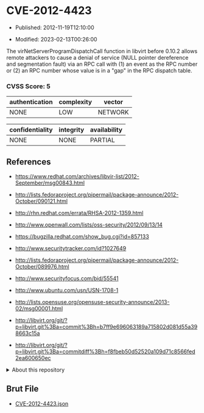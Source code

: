 # CVE-2012-4423

- Published: 2012-11-19T12:10:00

- Modified: 2023-02-13T00:26:00

The virNetServerProgramDispatchCall function in libvirt before 0.10.2 allows remote attackers to cause a denial of service (NULL pointer dereference and segmentation fault) via an RPC call with (1) an event as the RPC number or (2) an RPC number whose value is in a "gap" in the RPC dispatch table.

### CVSS Score: **5**

| authentication | complexity | vector |
| --- | --- | --- |
| NONE | LOW | NETWORK |

| confidentiality | integrity | availability |
| --- | --- | --- |
| NONE | NONE | PARTIAL |

## References

* https://www.redhat.com/archives/libvir-list/2012-September/msg00843.html

* http://lists.fedoraproject.org/pipermail/package-announce/2012-October/090121.html

* http://rhn.redhat.com/errata/RHSA-2012-1359.html

* http://www.openwall.com/lists/oss-security/2012/09/13/14

* https://bugzilla.redhat.com/show_bug.cgi?id=857133

* http://www.securitytracker.com/id?1027649

* http://lists.fedoraproject.org/pipermail/package-announce/2012-October/089976.html

* http://www.securityfocus.com/bid/55541

* http://www.ubuntu.com/usn/USN-1708-1

* http://lists.opensuse.org/opensuse-security-announce/2013-02/msg00001.html

* http://libvirt.org/git/?p=libvirt.git%3Ba=commit%3Bh=b7ff9e696063189a715802d081d55a398663c15a

* http://libvirt.org/git/?p=libvirt.git%3Ba=commitdiff%3Bh=f8fbeb50d52520a109d71c8566fed2ea600650ec

<details>
<summary>About this repository</summary> 

  This repository is part of the project [Live Hack CVE](https://github.com/Live-Hack-CVE). Main website can be found [www.live-hack.org](https://www.live-hack.org) 
  
  Made by [Sn0wAlice](https://github.com/Sn0wAlice) for the people that care about security and need to have a feed of the latest CVEs. Hope you enjoy it, don't forget to star the repo and follow me on [Twitter](https://twitter.com/Sn0wAlice) and [Github](https://github.com/Sn0wAlice). And that is my [personnal website](https://www.alice-snow.me/)

  - [Home Page](https://github.com/Live-Hack-CVE)
  - [Framework](https://github.com/Live-Hack-CVE/cve-framework)
  - [CVE database](https://github.com/Live-Hack-CVE/full_database)
  - [Changelog](https://github.com/Live-Hack-CVE/Changelog)
</details>

## Brut File

* [CVE-2012-4423.json](https://raw.githubusercontent.com/Live-Hack-CVE/full_database/main/cves/2012/CVE-2012-4423.json)


